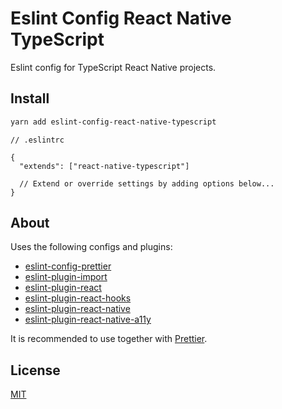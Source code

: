 # Eslint Config React Native TypeScript

Eslint config for TypeScript React Native projects.

## Install

```sh
yarn add eslint-config-react-native-typescript
```

```
// .eslintrc

{
  "extends": ["react-native-typescript"]

  // Extend or override settings by adding options below...
}
```

## About

Uses the following configs and plugins:

- [eslint-config-prettier](https://github.com/prettier/eslint-config-prettier)
- [eslint-plugin-import](https://github.com/benmosher/eslint-plugin-import)
- [eslint-plugin-react](https://github.com/yannickcr/eslint-plugin-react)
- [eslint-plugin-react-hooks](https://github.com/facebook/react)
- [eslint-plugin-react-native](https://github.com/Intellicode/eslint-plugin-react-native)
- [eslint-plugin-react-native-a11y](https://github.com/FormidableLabs/eslint-plugin-react-native-a11y)

It is recommended to use together with [Prettier](https://github.com/prettier/prettier).

## License

[MIT](./LICENSE)

